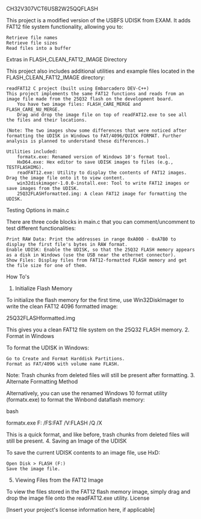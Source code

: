 CH32V307VCT6USB2W25QQFLASH

This project is a modified version of the USBFS UDISK from EXAM. It adds FAT12 file system functionality, allowing you to:

    Retrieve file names
    Retrieve file sizes
    Read files into a buffer

Extras in FLASH_CLEAN_FAT12_IMAGE Directory

This project also includes additional utilities and example files located in the FLASH_CLEAN_FAT12_IMAGE directory:

    readFAT12 C project (built using Embarcadero DEV-C++)
    This project implements the same FAT12 functions and reads from an image file made from the 25Q32 flash on the development board.
        You have two image files: FLASH_CARE_MERGE and FLASH_CARE_NU_MERGE.
        Drag and drop the image file on top of readFAT12.exe to see all the files and their locations.

    (Note: The two images show some differences that were noticed after formatting the UDISK in Windows to FAT/4096/QUICK FORMAT. Further analysis is planned to understand these differences.)

    Utilities included:
        formatx.exe: Renamed version of Windows 10's format tool.
        HxD64.exe: Hex editor to save UDISK images to files (e.g., TESTFLASHIMG).
        readFAT12.exe: Utility to display the contents of FAT12 images. Drag the image file onto it to view content.
        win32diskimager-1.0.0-install.exe: Tool to write FAT12 images or save images from the UDISK.
        25Q32FLASHformatted.img: A clean FAT12 image for formatting the UDISK.

Testing Options in main.c

There are three code blocks in main.c that you can comment/uncomment to test different functionalities:

    Print RAW Data: Print the addresses in range 0xA000 - 0xA7B0 to display the first file's bytes in RAW format.
    Enable UDISK: Enable the UDISK, so that the 25Q32 FLASH memory appears as a disk in Windows (use the USB near the ethernet connector).
    Show Files: Display files from FAT12-formatted FLASH memory and get the file size for one of them.

How To's
1. Initialize Flash Memory

To initialize the flash memory for the first time, use Win32DiskImager to write the clean FAT12 4096 formatted image:

25Q32FLASHformatted.img

This gives you a clean FAT12 file system on the 25Q32 FLASH memory.
2. Format in Windows

To format the UDISK in Windows:

    Go to Create and Format Harddisk Partitions.
    Format as FAT/4096 with volume name FLASH.

Note: Trash chunks from deleted files will still be present after formatting.
3. Alternate Formatting Method

Alternatively, you can use the renamed Windows 10 format utility (formatx.exe) to format the Winbond dataflash memory:

bash

formatx.exe F: /FS:FAT /V:FLASH /Q /X

This is a quick format, and like before, trash chunks from deleted files will still be present.
4. Saving an Image of the UDISK

To save the current UDISK contents to an image file, use HxD:

    Open Disk > FLASH (F:)
    Save the image file.

5. Viewing Files from the FAT12 Image

To view the files stored in the FAT12 flash memory image, simply drag and drop the image file onto the readFAT12.exe utility.
License

[Insert your project's license information here, if applicable]
